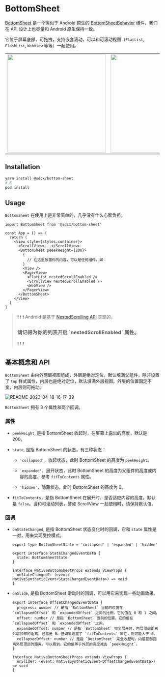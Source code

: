 # BottomSheet

[BottomSheet](https://github.com/sdcxtech/react-native-troika/blob/master/packages/bottom-sheet/README.md) 是一个类似于 Android 原生的 [BottomSheetBehavior](https://developer.android.com/reference/com/google/android/material/bottomsheet/BottomSheetBehavior) 组件，我们在 API 设计上也尽量和 Android 原生保持一致。

它位于屏幕底部，可拖拽，支持嵌套滚动，可以和可滚动视图（`FlatList`, `FlashList`, `WebView` 等等）一起使用。

|                                                                                                           |                                                                                                           |
| --------------------------------------------------------------------------------------------------------- | --------------------------------------------------------------------------------------------------------- |
| <img src="https://todoit.oss-cn-shanghai.aliyuncs.com/assets/troika-2023-04-27-14-47-39.gif" width="320"> | <img src="https://todoit.oss-cn-shanghai.aliyuncs.com/assets/troika-2023-04-27-14-48-40.gif" width="320"> |

## Installation

```bash
yarn install @sdcx/bottom-sheet
# &
pod install
```

## Usage

`BottomSheet` 在使用上是非常简单的，几乎没有什么心智负担。

```tsx
import BottomSheet from '@sdcx/bottom-sheet'

const App = () => {
  return (
    <View style={styles.container}>
      <ScrollView>...</ScrollView>
      <BottomSheet peeekHeight={200}>
        {
          // 在这里放置你的内容，可以是任何组件，如：
        }
        <View />
        <PagerView>
          <FlatList nestedScrollEnabled />
          <ScrollView nestedScrollEnabled />
          <WebView />
        </PagerView>
      </BottomSheet>
    </View>
  )
}
```

> :exclamation: :exclamation: :exclamation:
> Android 是基于 [NestedScrolling API](https://developer.android.com/reference/androidx/core/view/NestedScrollingChild) 实现的。
>
> <h3>请记得为你的列表开启 `nestedScrollEnabled` 属性。</h3>
>
> :exclamation: :exclamation: :exclamation:

## 基本概念和 API

`BottomSheet` 由内外两层视图组成，外层是绝对定位，默认填满父组件，除非设置了 `top` 样式属性，内层也是绝对定位，默认填满外层视图。外层的位置固定不变，内层则可拖动。

![README-2023-04-18-16-17-39](https://todoit.oss-cn-shanghai.aliyuncs.com/assets/README-2023-04-18-16-17-39.png)

`BottomSheet` 拥有 3 个属性和两个回调。

### 属性

- `peekHeight`, 是指 BottomSheet 收起时，在屏幕上露出的高度，默认是 200。

- `state`, 是指 BottomSheet 的状态，有三种状态：

  - `'collapsed'`，收起状态，此时 BottomSheet 的高度为 `peekHeight`。

  - `'expanded'`，展开状态，此时 BottomSheet 的高度为父组件的高度或内容的高度，参考 `fitToContents` 属性。

  - `'hidden'`，隐藏状态，此时 BottomSheet 的高度为 0。

- `fitToContents`，是指 BottomSheet 在展开时，是否适应内容的高度，默认是 `false`。当和可滚动列表，譬如 ScrollView 一起使用时，请保持默认值。

### 回调

- `onStateChanged`, 是指 BottomSheet 状态变化时的回调，它和 `state` 属性是一对，用来实现受控模式。

  ```tsx
  export type BottomSheetState = 'collapsed' | 'expanded' | 'hidden'

  export interface StateChangedEventData {
    state: BottomSheetState
  }

  interface NativeBottomSheetProps extends ViewProps {
    onStateChanged?: (event: NativeSyntheticEvent<StateChangedEventData>) => void
  }
  ```

- `onSlide`, 是指 BottomSheet 滑动时的回调，可以用它来实现一些动画效果。

  ```tsx
  export interface OffsetChangedEventData {
    progress: number // 是指 `BottomSheet` 当前的位置在 `collapsedOffset` 和 `expandedOffset` 之间的比例，它的值在 0 和 1 之间。
    offset: number // 是指 `BottomSheet` 当前的位置，它的值在 `collapsedOffset` 和 `expandedOffset` 之间。
    expandedOffset: number // 是指 `BottomSheet` 完全展开时，内层顶部距离外层顶部的距离，通常是 0。但如果设置了 `fitToContents` 属性，则可能大于 0。
    collapsedOffset: number // 是指 `BottomSheet` 完全收起时，内层顶部距离外层顶部的距离。可以看到，它的值等于外层的高度减去 `peekHeight`。
  }

  interface NativeBottomSheetProps extends ViewProps {
    onSlide?: (event: NativeSyntheticEvent<OffsetChangedEventData>) => void
  }
  ```
